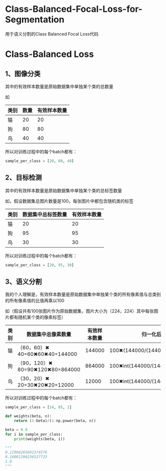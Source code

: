 # Class-Balanced-Focal-Loss-for-Segmentation
用于语义分割的Class Balanced Focal Loss代码
# Class-Balanced Loss

## 1、图像分类

其中的有效样本数量是原始数据集中单独某个类的总数量

如

| 类别 | 数量 | 有效样本数量 |
| ---- | ---- | ------------ |
| 猫   | 20   | 20           |
| 狗   | 80   | 80           |
| 鸟   | 40   | 40           |

所以对训练过程中的每个batch都有：

~~~python
sample_per_class = [20, 80, 40]
~~~

## 2、目标检测

其中的有效样本数量是原始数据集中单独某个类的总标签数量

如，假设数据集总图片数量是100，每张图片中都包含随机类的标签

| 类别 | 数据集中总标签数量 | 有效样本数量 |
| ---- | ------------------ | ------------ |
| 猫   | 20                 | 20           |
| 狗   | 95                 | 95           |
| 鸟   | 30                 | 30           |

所以对训练过程中的每个batch都有：

~~~python
sample_per_class = [20, 95, 30]
~~~



## 3、语义分割

我的个人理解是，有效样本数量是原始数据集中单独某个类的所有像素值与总类别的所有像素值的比值再乘以100

如（假设共有100张图片作为原始数据集，图片大小为（224，224）其中每张图片都有随机某个类的像素标签）

| 类别 | 数据集中总像素数量               | 有效样本数量 | 归一化后的有效样本数量                   |
| ---- | -------------------------------- | ------------ | ---------------------------------------- |
| 猫   | （60，60）✖ 40=60✖60✖40=144000   | 144000       | 100✖(144000/(144000+864000+12000))=14    |
| 狗   | （90，120）✖ 80=90✖120✖80=864000 | 864000       | 100✖int(144000/(144000+864000+12000))=85 |
| 鸟   | （30，20）✖ 20=30✖20✖20=12000    | 12000        | 100✖int(144000/(144000+864000+12000))=1  |

所以对训练过程中的每个batch都有：

~~~python
sample_per_class = [14, 85, 1]

def weights(beta, n):
    return (1-beta)/(1-np.power(beta, n))

beta = 0.9
for i in sample_per_class:
    print(weights(beta, i))

"""
0.12966265691374576
0.10001290236527723
1.0
"""
~~~

